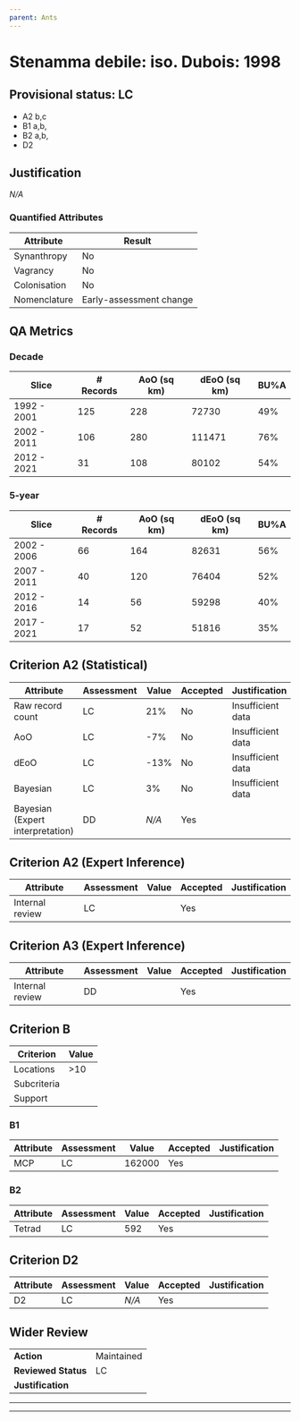 ```yaml
---
parent: Ants
---
```

# Stenamma debile: iso. Dubois: 1998
## Provisional status: LC
- A2 b,c
- B1 a,b, 
- B2 a,b, 
- D2

## Justification
*N/A*
### Quantified Attributes
|Attribute|Result|
|---|---|
|Synanthropy|No|
|Vagrancy|No|
|Colonisation|No|
|Nomenclature|Early-assessment change|
## QA Metrics
### Decade
| Slice | # Records | AoO (sq km) | dEoO (sq km) |BU%A |
|---|---|---|---|---|
|1992 - 2001|125|228|72730|49%|
|2002 - 2011|106|280|111471|76%|
|2012 - 2021|31|108|80102|54%|
### 5-year
| Slice | # Records | AoO (sq km) | dEoO (sq km) |BU%A |
|---|---|---|---|---|
|2002 - 2006|66|164|82631|56%|
|2007 - 2011|40|120|76404|52%|
|2012 - 2016|14|56|59298|40%|
|2017 - 2021|17|52|51816|35%|
## Criterion A2 (Statistical)
|Attribute|Assessment|Value|Accepted|Justification
|---|---|---|---|---|
|Raw record count|LC|21%|No|Insufficient data|
|AoO|LC|-7%|No|Insufficient data|
|dEoO|LC|-13%|No|Insufficient data|
|Bayesian|LC|3%|No|Insufficient data|
|Bayesian (Expert interpretation)|DD|*N/A*|Yes||
## Criterion A2 (Expert Inference)
|Attribute|Assessment|Value|Accepted|Justification
|---|---|---|---|---|
|Internal review|LC||Yes||
## Criterion A3 (Expert Inference)
|Attribute|Assessment|Value|Accepted|Justification
|---|---|---|---|---|
|Internal review|DD||Yes||
## Criterion B
|Criterion| Value|
|---|---|
|Locations|>10|
|Subcriteria||
|Support||
### B1
|Attribute|Assessment|Value|Accepted|Justification
|---|---|---|---|---|
|MCP|LC|162000|Yes||
### B2
|Attribute|Assessment|Value|Accepted|Justification
|---|---|---|---|---|
|Tetrad|LC|592|Yes||
## Criterion D2
|Attribute|Assessment|Value|Accepted|Justification
|---|---|---|---|---|
|D2|LC|*N/A*|Yes||
## Wider Review
|  |  |
|---|---|
|**Action**|Maintained|
|**Reviewed Status**|LC|
|**Justification**||
---
 ---
 <br><br>
 
